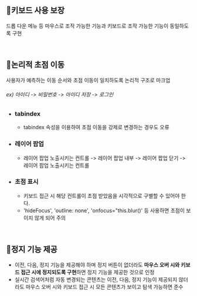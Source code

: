 ## 📍키보드 사용 보장
드롭 다운 메뉴 등 마우스로 조작 가능한 기능과 키보드로 조작 가능한 기능이 동일하도록 구현

<br>
  
## 📍논리적 초점 이동
사용자가 예측하는 이동 순서와 초점 이동이 일치하도록 논리적 구조로 마크업
###### ex) 아이디 -> 비밀번호 -> 아이디 저장 -> 로그인

* ### tabindex
  - tabindex 속성을 이용하여 초점 이동을 강제로 변경하는 경우도 오류

* ### 레이어 팝업
  - 레이어 팝업 노출시키는 컨트롤 -> 레이어 팝업 내부 -> 레이어 팝업 닫기 -> 레이어 팝업 노출시키는 컨트롤

* ### 초점 표시
  - 키보드 접근 시 해당 컨트롤이 초점 받았음을 시각적으로 구별할 수 있어야 한다.
  - 'hideFocus', 'outline: none', 'onfocus="this.blur()' 등 사용하면 초점이 보이지 않게 되어 주의

<br>

## 📍정지 기능 제공
  - 이전, 다음, 정지 기능을 제공해야 하며 정지 버튼이 없더라도 **마우스 오버 시와 키보드 접근 시에 정지되도록 구현**하면 정지 기능을 제공한 것으로 인정
  - 실시간 검색어처럼 자동 변경되는 콘텐츠는 이전, 다음, 정지 기능이 제공되지 않더라도 마우스 오버 시와 키보드 접근 시 모든 콘텐츠가 보이고 탐색 가능하면 준수
